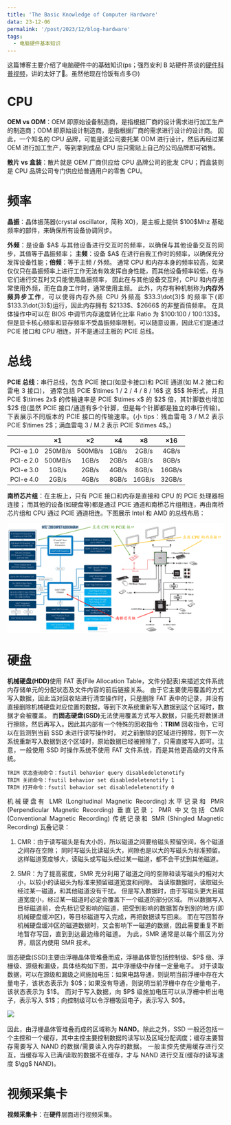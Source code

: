 ```yaml
---
title: 'The Basic Knowledge of Computer Hardware'
data: 23-12-06
permalink: '/post/2023/12/blog-hardware'
tags:
  - 电脑硬件基本知识
---
```


<p style="text-align:justify; text-justify:inter-ideograph;">这篇博客主要介绍了电脑硬件中的基础知识(ps；强烈安利 B 站硬件茶谈的<a href="https://space.bilibili.com/14871346/channel/collectiondetail?sid=550815" target="_blank">硬件科普视频</a>，讲的太好了🙂。虽然他现在恰饭有点多😥)</p>

CPU
===

<p style="text-align:justify; text-justify:inter-ideograph;"><b>OEM vs ODM</b>：OEM 即原始设备制造商，是指根据厂商的设计需求进行加工生产的制造商；ODM 即原始设计制造商，是指根据厂商的需求进行设计的设计商。
因此，一个知名的 CPU 品牌，可能是该公司委托某 ODM 进行设计，然后再经过某 OEM 进行加工生产，等到拿到成品 CPU 后只需贴上自己的公司品牌即可销售。</p>

<p style="text-align:justify; text-justify:inter-ideograph;"><b>散片 vs 盒装</b>：散片就是 OEM 厂商供应给 CPU 品牌公司的批发 CPU；而盒装则是 CPU 品牌公司专门供应给普通用户的零售 CPU。</p>

频率
===

<p style="text-align:justify; text-justify:inter-ideograph;"><b>晶振</b>：晶体振荡器(crystal oscillator，简称 XO)，是主板上提供 $100$Mhz 基础频率的部件，来确保所有设备协调同步。</p>

<p style="text-align:justify; text-justify:inter-ideograph;"><b>外频</b>：是设备 $A$ 与其他设备进行交互时的频率，以确保与其他设备交互的同步，其值等于晶振频率；
<b>主频</b>：设备 $A$ 在进行自我工作时的频率，以确保充分发挥设备性能；<b>倍频</b>：等于主频 / 外频。
通常 CPU 和内存本身的频率较高，如果仅仅只在晶振频率上进行工作无法有效发挥自身性能，而其他设备频率较低，在与它们进行交互时又只能使用晶振频率，
因此在与其他设备交互时，CPU 和内存通常使用外频，而在自身工作时，通常使用主频。
此外，内存有种机制称为<b>内存外频异步工作</b>，可以使得内存外频 CPU 外频高 $33.3\dot{3}$ 的频率下(即 $133.3\dot{3}$)运行，因此内存拥有 $2133$、$2666$ 的非整百倍频率。
在具体操作中可以在 BIOS 中调节内存速度转化比率 Ratio 为 $100:100 / 100:133$。
但是显卡核心频率和显存频率不受晶振频率限制，可以随意设置，因此它们是通过 PCIE 接口和 CPU 相连，并不是通过主板的 PCIE 总线。</p>

总线
===

<p style="text-align:justify; text-justify:inter-ideograph;"><b>PCIE 总线</b>：串行总线，包含 PCIE 接口(如显卡接口)和 PCIE 通道(如 M.2 接口和雷电 3 接口)，
通常包括 PCIE $\times 1 / 2 / 4 / 8 / 16$ 这 $5$ 种形式，并且 PCIE $\times 2x$ 的传输速率是 PCIE $\times x$ 的 $2$ 倍，其针脚数也增加 $2$ 倍(虽然 PCIE 接口/通道有多个针脚，但是每个针脚都是独立的串行传输)。
下表展示不同版本的 PCIE 接口的传输速率。(小 tips：残血雷电 3 / M.2 表示 PCIE $\times 2$；满血雷电 3 / M.2 表示 PCIE $\times 4$。)</p>

|           | $\times 1$ | $\times 2$ | $\times 4$ | $\times 8$ | $\times 16$ |
|:---------:|:----------:|:----------:|:----------:|:----------:|:-----------:|
| PCI-e 1.0 | $250$MB/s  | $500$MB/s  |  $1$GB/s   |  $2$GB/s   |   $4$GB/s   |
| PCI-e 2.0 | $500$MB/s  |  $1$GB/s   |  $2$GB/s   |  $4$GB/s   |   $8$GB/s   |
| PCI-e 3.0 |  $1$GB/s   |  $2$GB/s   |  $4$GB/s   |  $8$GB/s   |  $16$GB/s   |
| PCI-e 4.0 |  $2$GB/s   |  $4$GB/s   |  $8$GB/s   |  $16$GB/s  |  $32$GB/s   |

<p style="text-align:justify; text-justify:inter-ideograph;"><b>南桥芯片组</b>：在主板上，只有 PCIE 接口和内存是直接和 CPU 的 PCIE 处理器相连接；
而其他的设备(如硬盘等)都是通过 PCIE 通道和南桥芯片组相连，再由南桥芯片组和 CPU 通过 PCIE 通道相连。下图展示 Intel 和 AMD 的总线布局：</p>

![South Bridge Chipset](/images/hardware_South_Bridge_Chipset.png)

硬盘
===

<p style="text-align:justify; text-justify:inter-ideograph;"><b>机械硬盘(HDD)</b>使用 FAT 表(File Allocation Table，文件分配表)来描述文件系统内存储单元的分配状态及文件内容的前后链接关系。
由于它主要使用覆盖的方式写入数据，因此当对回收站进行清空操作时，只是删除 FAT 表中的记录，并没有直接删除机械硬盘对应位置的数据，等到下次系统重新写入数据到这个区域时，数据才会被覆盖。
而<b>固态硬盘(SSD)</b>无法使用覆盖方式写入数据，只能先将数据进行擦除，然后再写入。因此其内部有一个特殊的回收指令：<b>TRIM</b> 回收指令，它可以在监测到当前 SSD 未进行读写操作时，
对之前删除的区域进行擦除，则下一次系统重新写入数据到这个区域时，原始数据已经被擦除了，只需直接写入即可。注意，一般使用 SSD 时操作系统不使用 FAT 文件系统，而是其他更高级的文件系统。</p>

```windows
TRIM 状态查询命令：fsutil behavior query disabledeletenotify
TRIM 关闭命令：fsutil behavior set disabledeletenotify 1
TRIM 打开命令：fsutil behavior set disabledeletenotify 0
```

<p style="text-align:justify; text-justify:inter-ideograph;">机械硬盘有 LMR (Longitudinal Magnetic Recording)水平记录和 PMR (Perpendicular Magnetic Recording) 垂直记录；
PMR 中又包括 CMR (Conventional Magnetic Recording) 传统记录和 SMR (Shingled Magnetic Recording) 瓦叠记录：</p>

<ol><li><p style="text-align:justify; text-justify:inter-ideograph;">CMR：由于读写磁头是有大小的，所以磁道之间要给磁头预留空间，各个磁道之间存在空隙；
同时写磁头比读磁头大，间隙也是以大的写磁头为标准预留。这样磁道宽度够大，读磁头或写磁头经过某一磁道，都不会干扰到其他磁道。</p></li>
<li><p style="text-align:justify; text-justify:inter-ideograph;">SMR：为了提高密度，SMR 充分利用了磁道之间的空隙和读写磁头的相对大小，以较小的读磁头为标准来预留磁道宽度和间隙。
当读取数据时，读取磁头经过某一磁道，和其他磁道没有干扰。
但是写入数据时，由于写磁头更大且磁道宽度小，经过某一磁道时必定会覆盖下一个磁道的部分区域。
所以数据写入目标磁道前，会先标记受影响的磁道，把受到影响的数据暂存到别的地方(即机械硬盘缓冲区)，等目标磁道写入完成，再把数据读写回来。
而在写回暂存机械硬盘缓冲区的磁道数据时，又会影响下一磁道的数据，因此需要重复不断地暂存写回，直到到达最边缘的磁道。
为此，SMR 通常是以每个扇区为分界，扇区内使用 SMR 技术。</p></li></ol>

<p style="text-align:justify; text-justify:inter-ideograph;">固态硬盘(SSD)主要由浮栅晶体管堆叠而成，浮栅晶体管包括控制级、$P$ 级、浮栅级、源级和漏级，具体结构如下图，其中浮栅级中存储一定量电子。
对于读取数据，可以在源级和漏级之间施加电压：如果电路导通，则说明当前浮栅中存在大量电子，该状态表示为 $0$；如果没有导通，则说明当前浮栅中存在少量电子，该状态表示为 $1$。
而对于写入数据，向 $P$ 级施加电压可以从浮栅中析出电子，表示写入 $1$；向控制级可以令浮栅吸回电子，表示写入 $0$。</p>

<img src="https://cai-jianfeng.github.io/images/hardware_SSD.png">

<p style="text-align:justify; text-justify:inter-ideograph;">因此，由浮栅晶体管堆叠而成的区域称为 <b>NAND</b>。除此之外，SSD 一般还包括一个主控和一个缓存，其中主控主要控制数据的读写以及区域分配调度；缓存主要暂存需要写入 NAND 的数据/需要读入内存的数据。
一般主控先使用缓存进行交互，当缓存写入已满/读取的数据不在缓存，才与 NAND 进行交互(缓存的读写速度 $\gg$ NAND)。</p>

<h1>视频采集卡</h1>

<p style="text-align:justify; text-justify:inter-ideograph;"><b>视频采集卡</b>：在<b>硬件</b>层面进行视频采集。</p>